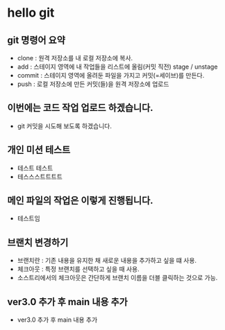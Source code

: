 # hello git

## git 명령어 요약

- clone : 원격 저장소를 내 로컬 저장소에 복사.
- add : 스테이지 영역에 내 작업들을 리스트에 올림(커밋 직전) stage / unstage
- commit : 스테이지 영역에 올려둔 파일을 가지고 커밋(=세이브)를 만든다.
- push : 로컬 저장소에 만든 커밋(들)을 원격 저장소에 업로드

## 이번에는 코드 작업 업로드 하겠습니다.
- git 커밋을 시도해 보도록 하겠습니다.

## 개인 미션 테스트
- 테스트 테스트
- 테스스스트트트트

## 메인 파일의 작업은 이렇게 진행됩니다.
- 테스트임

## 브랜치 변경하기

- 브랜치란 : 기존 내용을 유지한 채 새로운 내용을 추가하고 싶을 떄 사용.
- 체크아웃 : 특정 브랜치를 선택하고 싶을 때 사용.
- 소스트리에서의 체크아웃은 간단하게 브랜치 이름을 더블 클릭하는 것으로 가능.
 
 ## ver3.0 추가 후 main 내용 추가
 - ver3.0 추가 후 main 내용 추가